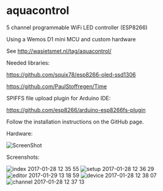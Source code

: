 # aquacontrol
5 channel programmable WiFi LED controller (ESP8266)

Using a Wemos D1 mini MCU and custom hardware

See http://wasietsmet.nl/tag/aquacontrol/


Needed libraries:

https://github.com/squix78/esp8266-oled-ssd1306

https://github.com/PaulStoffregen/Time

SPIFFS file upload plugin for Arduino IDE:

https://github.com/esp8266/arduino-esp8266fs-plugin

Follow the installation instructions on the GitHub page.

Hardware:

![ScreenShot](http://wasietsmet.nl/wp-content/uploads/2016/11/OLEDflash1.jpg)

Screenshots:

![index 2017-01-28 12 35 55](https://cloud.githubusercontent.com/assets/24290108/22403909/992be958-e625-11e6-8d61-25f6f9e595db.png)
![setup 2017-01-28 12 36 29](https://cloud.githubusercontent.com/assets/24290108/22403912/992db3f0-e625-11e6-807d-831f28276b3c.png)
![editor 2017-01-29 13 18 59](https://cloud.githubusercontent.com/assets/24290108/22403910/992c5c08-e625-11e6-98a3-1776ca8832b1.png)
![device 2017-01-28 12 38 07](https://cloud.githubusercontent.com/assets/24290108/22403911/992d7070-e625-11e6-876b-06f3788c935a.png)
![channel 2017-01-28 12 37 13](https://cloud.githubusercontent.com/assets/24290108/22403908/992bdd5a-e625-11e6-92e8-bc9e139416b7.png)
